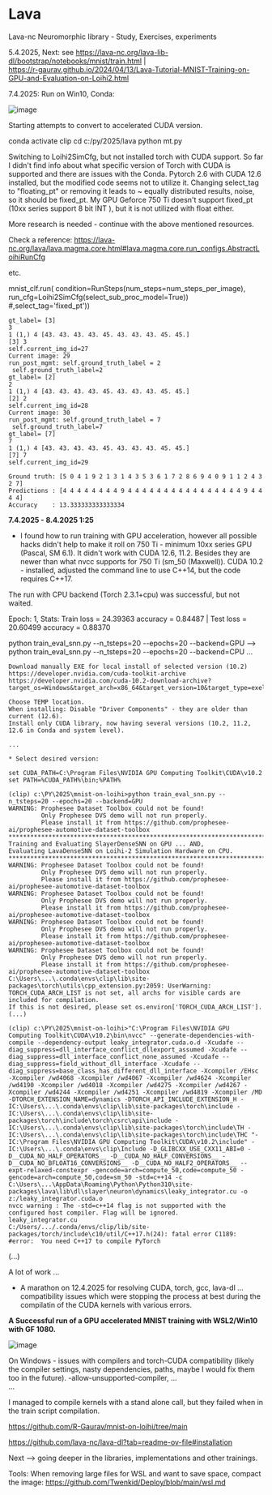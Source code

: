 # Lava
Lava-nc Neuromorphic library - Study, Exercises, experiments


5.4.2025, Next: see https://lava-nc.org/lava-lib-dl/bootstrap/notebooks/mnist/train.html  |  
https://r-gaurav.github.io/2024/04/13/Lava-Tutorial-MNIST-Training-on-GPU-and-Evaluation-on-Loihi2.html

7.4.2025: Run on Win10, Conda:

![image](https://github.com/user-attachments/assets/fdd7585d-6466-41b9-8f31-38975d2b3afe)

Starting attempts to convert to accelerated CUDA version.

conda activate clip
cd c:/py/2025/lava
python mt.py

Switching to Loihi2SimCfg, but not installed torch with CUDA support.
So far I didn't find info about what specific version of Torch with CUDA is supported and there are issues with the Conda.
Pytorch 2.6 with CUDA 12.6 installed, but the modified code seems not to utilize it.
Changing select_tag to "floating_pt" or removing it leads to ~ equally distributed results, noise, so it should be fixed_pt.
My GPU Geforce 750 Ti doesn't support fixed_pt (10xx series support 8 bit INT ), but it is not utilized with float either.

More research is needed - continue with the above mentioned resources.

Check a reference: https://lava-nc.org/lava/lava.magma.core.html#lava.magma.core.run_configs.AbstractLoihiRunCfg

etc.

mnist_clf.run(
            condition=RunSteps(num_steps=num_steps_per_image),
            run_cfg=Loihi2SimCfg(select_sub_proc_model=True)) #,select_tag='fixed_pt'))

```
gt_label= [3]
3
1 (1,) 4 [43. 43. 43. 43. 45. 43. 43. 43. 45. 45.]
[3] 3
self.current_img_id=27
Current image: 29
run_post_mgmt: self.ground_truth_label = 2
 self.ground_truth_label=2
gt_label= [2]
2
1 (1,) 4 [43. 43. 43. 43. 45. 43. 43. 43. 45. 45.]
[2] 2
self.current_img_id=28
Current image: 30
run_post_mgmt: self.ground_truth_label = 7
 self.ground_truth_label=7
gt_label= [7]
7
1 (1,) 4 [43. 43. 43. 43. 45. 43. 43. 43. 45. 45.]
[7] 7
self.current_img_id=29

Ground truth: [5 0 4 1 9 2 1 3 1 4 3 5 3 6 1 7 2 8 6 9 4 0 9 1 1 2 4 3 2 7]
Predictions : [4 4 4 4 4 4 4 4 9 4 4 4 4 4 4 4 4 4 4 4 4 4 4 4 4 9 4 4 4 4]
Accuracy    : 13.333333333333334
```

**7.4.2025 - 8.4.2025 1:25**

* I found how to run training with GPU acceleration, however all possible hacks didn't help to make it roll on 750 Ti - minimum 10xx series GPU (Pascal, SM 6.1).
It didn't work with CUDA 12.6, 11.2. Besides they are newer than what nvcc supports for 750 Ti (sm_50 (Maxwell)).
CUDA 10.2 - installed, adjusted the command line to use C++14, but the code requires C++17.

The run with CPU backend (Torch 2.3.1+cpu) was successful, but not waited.

Epoch: 1, Stats: Train loss =    24.39363                          accuracy = 0.84487  | Test  loss =    20.60499                          accuracy = 0.88370

python train_eval_snn.py --n_tsteps=20 --epochs=20 --backend=GPU
-->
python train_eval_snn.py --n_tsteps=20 --epochs=20 --backend=CPU
...


```
Download manually EXE for local install of selected version (10.2)
https://developer.nvidia.com/cuda-toolkit-archive
https://developer.nvidia.com/cuda-10.2-download-archive?target_os=Windows&target_arch=x86_64&target_version=10&target_type=exelocal

Choose TEMP location. 
When installing: Disable "Driver Components" - they are older than current (12.6).
Install only CUDA library, now having several versions (10.2, 11.2, 12.6 in Conda and system level).

...

* Select desired version:

set CUDA_PATH=C:\Program Files\NVIDIA GPU Computing Toolkit\CUDA\v10.2
set PATH=%CUDA_PATH%\bin;%PATH%

(clip) c:\PY\2025\mnist-on-loihi>python train_eval_snn.py --n_tsteps=20 --epochs=20 --backend=GPU
WARNING: Prophesee Dataset Toolbox could not be found!
         Only Prophesee DVS demo will not run properly.
         Please install it from https://github.com/prophesee-ai/prophesee-automotive-dataset-toolbox
********************************************************************************
Training and Evaluating SlayerDenseSNN on GPU ... AND,
Evaluating LavaDenseSNN on Loihi-2 Simulation Hardware on CPU.
********************************************************************************
WARNING: Prophesee Dataset Toolbox could not be found!
         Only Prophesee DVS demo will not run properly.
         Please install it from https://github.com/prophesee-ai/prophesee-automotive-dataset-toolbox
WARNING: Prophesee Dataset Toolbox could not be found!
         Only Prophesee DVS demo will not run properly.
         Please install it from https://github.com/prophesee-ai/prophesee-automotive-dataset-toolbox
WARNING: Prophesee Dataset Toolbox could not be found!
         Only Prophesee DVS demo will not run properly.
         Please install it from https://github.com/prophesee-ai/prophesee-automotive-dataset-toolbox
WARNING: Prophesee Dataset Toolbox could not be found!
         Only Prophesee DVS demo will not run properly.
         Please install it from https://github.com/prophesee-ai/prophesee-automotive-dataset-toolbox
C:\Users\...\.conda\envs\clip\lib\site-packages\torch\utils\cpp_extension.py:2059: UserWarning: TORCH_CUDA_ARCH_LIST is not set, all archs for visible cards are included for compilation.
If this is not desired, please set os.environ['TORCH_CUDA_ARCH_LIST'].
(...)

(clip) c:\PY\2025\mnist-on-loihi>"C:\Program Files\NVIDIA GPU Computing Toolkit\CUDA\v10.2\bin\nvcc" --generate-dependencies-with-compile --dependency-output leaky_integrator.cuda.o.d -Xcudafe --diag_suppress=dll_interface_conflict_dllexport_assumed -Xcudafe --diag_suppress=dll_interface_conflict_none_assumed -Xcudafe --diag_suppress=field_without_dll_interface -Xcudafe --diag_suppress=base_class_has_different_dll_interface -Xcompiler /EHsc -Xcompiler /wd4068 -Xcompiler /wd4067 -Xcompiler /wd4624 -Xcompiler /wd4190 -Xcompiler /wd4018 -Xcompiler /wd4275 -Xcompiler /wd4267 -Xcompiler /wd4244 -Xcompiler /wd4251 -Xcompiler /wd4819 -Xcompiler /MD -DTORCH_EXTENSION_NAME=dynamics -DTORCH_API_INCLUDE_EXTENSION_H -IC:\Users\...\.conda\envs\clip\lib\site-packages\torch\include -IC:\Users\...\.conda\envs\clip\lib\site-packages\torch\include\torch\csrc\api\include -IC:\Users\...\.conda\envs\clip\lib\site-packages\torch\include\TH -IC:\Users\...\.conda\envs\clip\lib\site-packages\torch\include\THC "-IC:\Program Files\NVIDIA GPU Computing Toolkit\CUDA\v10.2\include" -IC:\Users\...\.conda\envs\clip\Include -D_GLIBCXX_USE_CXX11_ABI=0 -D__CUDA_NO_HALF_OPERATORS__ -D__CUDA_NO_HALF_CONVERSIONS__ -D__CUDA_NO_BFLOAT16_CONVERSIONS__ -D__CUDA_NO_HALF2_OPERATORS__ --expt-relaxed-constexpr -gencode=arch=compute_50,code=compute_50 -gencode=arch=compute_50,code=sm_50 -std=c++14 -c C:\Users\...\AppData\Roaming\Python\Python310\site-packages\lava\lib\dl\slayer\neuron\dynamics\leaky_integrator.cu -o z:/leaky_integrator.cuda.o
nvcc warning : The -std=c++14 flag is not supported with the configured host compiler. Flag will be ignored.
leaky_integrator.cu
C:/Users/.../.conda/envs/clip/lib/site-packages/torch/include\c10/util/C++17.h(24): fatal error C1189: #error:  You need C++17 to compile PyTorch
```

(...)

A lot of work ...

* A marathon on 12.4.2025 for resolving CUDA, torch, gcc, lava-dl ... compatibility issues which were stopping the process at best during the compilatin of the CUDA kernels with various errors.

**A Successful run of a GPU accelerated MNIST training with WSL2/Win10 with GF 1080.**

![image](https://github.com/user-attachments/assets/a7a1010c-feae-444e-8fc4-d5b6c1d9fa88)


On Windows - issues with compilers and torch-CUDA compatibility (likely the compiler settings, nasty dependencies, paths, maybe I would fix them too in the future).
-allow-unsupported-compiler, ...   
...

I managed to compile kernels with a stand alone call, but they failed when in the train script compilation.

https://github.com/R-Gaurav/mnist-on-loihi/tree/main

https://github.com/lava-nc/lava-dl?tab=readme-ov-file#installation


Next --> going deeper in the libraries, implementations and other trainings.


Tools: When removing large files for WSL and want to save space, compact the image: https://github.com/Twenkid/Deploy/blob/main/wsl.md
